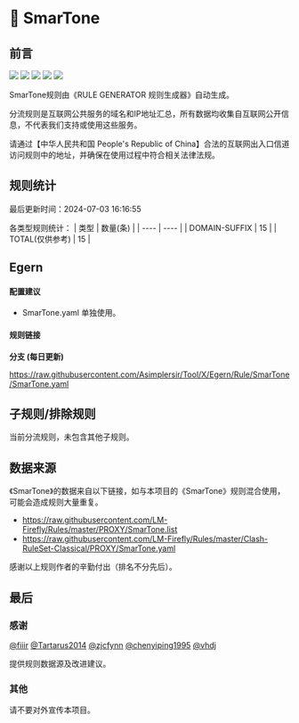 # 🧸 SmarTone

## 前言

![](https://shields.io/badge/-移除重复规则-ff69b4) ![](https://shields.io/badge/-DOMAIN与DOMAIN--SUFFIX合并-green) ![](https://shields.io/badge/-DOMAIN--SUFFIX间合并-critical) ![](https://shields.io/badge/-DOMAIN--SUFFIX与DOMAIN--KEYWORD合并-blue) ![](https://shields.io/badge/-IP--CIDR(6)合并-blueviolet) 

SmarTone规则由《RULE GENERATOR 规则生成器》自动生成。

分流规则是互联网公共服务的域名和IP地址汇总，所有数据均收集自互联网公开信息，不代表我们支持或使用这些服务。

请通过【中华人民共和国 People's Republic of China】合法的互联网出入口信道访问规则中的地址，并确保在使用过程中符合相关法律法规。

## 规则统计

最后更新时间：2024-07-03 16:16:55

各类型规则统计：
| 类型 | 数量(条)  | 
| ---- | ----  |
| DOMAIN-SUFFIX | 15  | 
| TOTAL(仅供参考) | 15  | 


## Egern 

#### 配置建议
- SmarTone.yaml 单独使用。

#### 规则链接
**分支 (每日更新)**

https://raw.githubusercontent.com/Asimplersir/Tool/X/Egern/Rule/SmarTone/SmarTone.yaml











## 子规则/排除规则


当前分流规则，未包含其他子规则。

## 数据来源

《SmarTone》的数据来自以下链接，如与本项目的《SmarTone》规则混合使用，可能会造成规则大量重复。

- https://raw.githubusercontent.com/LM-Firefly/Rules/master/PROXY/SmarTone.list
- https://raw.githubusercontent.com/LM-Firefly/Rules/master/Clash-RuleSet-Classical/PROXY/SmarTone.yaml


感谢以上规则作者的辛勤付出（排名不分先后）。

## 最后

### 感谢

[@fiiir](https://github.com/fiiir) [@Tartarus2014](https://github.com/Tartarus2014) [@zjcfynn](https://github.com/zjcfynn) [@chenyiping1995](https://github.com/chenyiping1995) [@vhdj](https://github.com/vhdj)

提供规则数据源及改进建议。

### 其他

请不要对外宣传本项目。